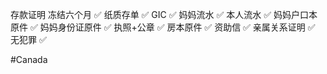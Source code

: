 存款证明 冻结六个月 ✅
纸质存单 ✅
GIC ✅
妈妈流水 ✅
本人流水 ✅
妈妈户口本原件 ✅
妈妈身份证原件 ✅
执照+公章 ✅
房本原件 ✅
资助信 ✅
亲属关系证明 ✅
无犯罪 ✅

#Canada 